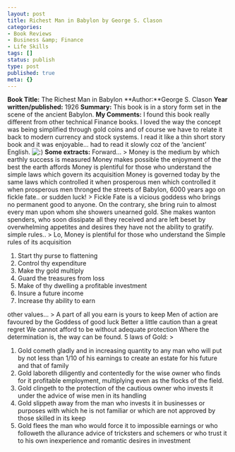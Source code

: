 ```yaml
---
layout: post
title: Richest Man in Babylon by George S. Clason
categories:
- Book Reviews
- Business &amp; Finance
- Life Skills
tags: []
status: publish
type: post
published: true
meta: {}
---
```

**Book Title:** The Richest Man in Babylon **Author:**George S. Clason **Year written/published:** 1926 **Summary:** This book is in a story form set in the scene of the ancient Babylon. **My Comments:** I found this book really different from other technical Finance books. I loved the way the concept was being simplified through gold coins and of course we have to relate it back to modern currency and stock systems. I read it like a thin short story book and it was enjoyable… had to read it slowly coz of the ‘ancient’ English. ![:)](http://buibui.wordpress.com/wp-includes/images/smilies/icon_smile.gif) **Some extracts:** Forward… > Money is the medium by which earthly success is measured Money makes possible the enjoyment of the best the earth affords Money is plentiful for those who understand the simple laws which govern its acquisition Money is governed today by the same laws which controlled it when prosperous men which controlled it when prosperous men thronged the streets of Babylon, 6000 years ago
on fickle fate.. or sudden luck! > Fickle Fate is a vicious goddess who brings no permanent good to anyone. On the contrary, she bring ruin to almost every man upon whom she showers unearned gold. She makes wanton spenders, who soon dissipate all they received and are left beset by overwhelming appetites and desires they have not the ability to gratify.
simple rules.. > Lo, Money is plentiful for those who understand the Simple rules of its acquisition
1. Start thy purse to flattening
2. Control thy expenditure
3. Make thy gold multiply
4. Guard the treasures from loss
5. Make of thy dwelling a profitable investment
6. Insure a future income
7. Increase thy ability to earn

other values… > A part of all you earn is yours to keep Men of action are favoured by the Goddess of good luck Better a little caution than a great regret We cannot afford to be without adequate protection Where the determination is, the way can be found.
5 laws of Gold: >  
1. Gold cometh gladly and in increasing quantity to any man who will put by not less than 1/10 of his earnings to create an estate for his future and that of family
2. Gold laboreth diligently and contentedly for the wise owner who finds for it profitable employment, multiplying even as the flocks of the field.
3. Gold clingeth to the protection of the cautious owner who invests it under the advice of wise men in its handling
4. Gold slippeth away from the man who invests it in businesses or purposes with which he is not familiar or which are not approved by those skilled in its keep
5. Gold flees the man who would force it to impossible earnings or who followeth the allurance advice of tricksters and schemers or who trust it to his own inexperience and romantic desires in investment 
